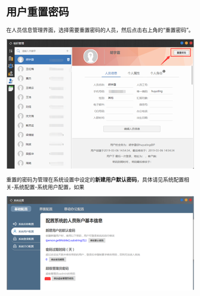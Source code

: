 # 用户重置密码

在人员信息管理界面，选择需要重置密码的人员，然后点击右上角的“重置密码”。

![](../../.gitbook/assets/image%20%2884%29.png)

重置的密码为管理在系统设置中设定的**新建用户默认密码**，具体请见系统配置相关-系统配置-系统用户配置，如果

![](../../.gitbook/assets/image%20%28121%29.png)

